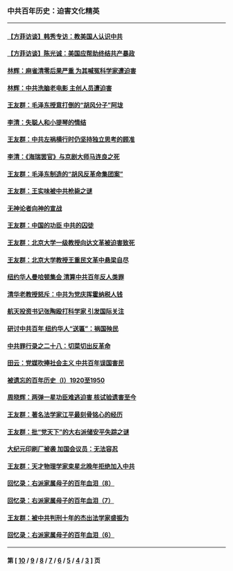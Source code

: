 ### 中共百年历史：迫害文化精英
---
#### [【方菲访谈】韩秀专访：教美国人认识中共](../../pages/nf1176111/n13821310.md?11290430) 
#### [【方菲访谈】陈光诚：美国应帮助终结共产暴政](../../pages/nf1176111/n13759521.md?11290430) 
#### [林辉：麻雀清零后果严重 为其喊冤科学家遭迫害](../../pages/nf1176111/n13746900.md?11290430) 
#### [林辉：中共洗脑老电影 主创人员遭迫害](../../pages/nf1176111/n13699437.md?11290430) 
#### [王友群：毛泽东授意打倒的“胡风分子”阿垅](../../pages/nf1176111/n13592541.md?11290430) 
#### [李清：失聪人和小提琴的情结](../../pages/nf1176111/n13459280.md?11290430) 
#### [王友群：中共左祸横行时仍坚持独立思考的顾准](../../pages/nf1176111/n13444722.md?11290430) 
#### [李清：《海瑞罢官》与京剧大师马连良之死](../../pages/nf1176111/n13412316.md?11290430) 
#### [王友群：毛泽东制造的“胡风反革命集团案”](../../pages/nf1176111/n13324909.md?11290430) 
#### [王友群：王实味被中共枪毙之谜](../../pages/nf1176111/n13307502.md?11290430) 
#### [无神论者向神的宣战](../../pages/nf1176111/n13281535.md?11290430) 
#### [王友群：中国的功臣 中共的囚徒](../../pages/nf1176111/n13291790.md?11290430) 
#### [王友群：北京大学一级教授向达文革被迫害致死](../../pages/nf1176111/n13150966.md?11290430) 
#### [王友群：北京大学教授王重民文革中悬梁自尽](../../pages/nf1176111/n13084645.md?11290430) 
#### [纽约华人曼哈顿集会 清算中共百年反人类罪](../../pages/nf1176111/n13084157.md?11290430) 
#### [清华老教授怒斥：中共为党庆挥霍纳税人钱](../../pages/nf1176111/n13071430.md?11290430) 
#### [航天投资书记张陶殴打科学家 引发国际关注](../../pages/nf1176111/n13069132.md?11290430) 
#### [研讨中共百年 纽约华人“送匾”：祸国殃民](../../pages/nf1176111/n13057367.md?11290430) 
#### [中共罪行录之二十八：切菜切出反革命](../../pages/nf1176111/n13030600.md?11290430) 
#### [田云：党媒吹捧社会主义 中共百年误国害民](../../pages/nf1176111/n13006682.md?11290430) 
#### [被遗忘的百年历史（I）1920至1950](../../pages/nf1176111/n12986411.md?11290430) 
#### [周晓辉：两弹一星功臣难逃迫害 核试验遗害至今](../../pages/nf1176111/n12974997.md?11290430) 
#### [王友群：著名法学家江平最刻骨铭心的经历](../../pages/nf1176111/n12970787.md?11290430) 
#### [王友群：批“党天下”的大右派储安平失踪之谜](../../pages/nf1176111/n12954229.md?11290430) 
#### [大纪元印刷厂被袭 加国会议员：无法容忍](../../pages/nf1176111/n12883028.md?11290430) 
#### [王友群：天才物理学家束星北晚年拒绝加入中共](../../pages/nf1176111/n12792913.md?11290430) 
#### [回忆录：右派家属母子的百年血泪（8）](../../pages/nf1176111/n12706196.md?11290430) 
#### [回忆录：右派家属母子的百年血泪（7）](../../pages/nf1176111/n12706191.md?11290430) 
#### [王友群：被中共判刑十年的杰出法学家盛振为](../../pages/nf1176111/n12706141.md?11290430) 
#### [回忆录：右派家属母子的百年血泪（6）](../../pages/nf1176111/n12698863.md?11290430) 

---
#### 第 [ [10](./10.md?11290430) / [9](./9.md?11290430) / [8](./8.md?11290430) / [7](./7.md?11290430) / [6](./6.md?11290430) / [5](./5.md?11290430) / [4](./4.md?11290430) / [3](./3.md?11290430) ] 页
